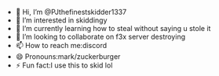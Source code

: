 - 👋 Hi, I’m @PJthefinestskidder1337
- 👀 I’m interested in skiddingy
- 🌱 I’m currently learning how to steal without saying u stole it
- 💞️ I’m looking to collaborate on f3x server destroying
- 📫 How to reach me:discord
- 😄 Pronouns:mark/zuckerburger
- ⚡ Fun fact:I use this to skid lol

<!---
PJthefinestskidder1337/PJthefinestskidder1337 is a ✨ special ✨ repository because its `README.md` (this file) appears on your GitHub profile.
You can click the Preview link to take a look at your changes.
--->
